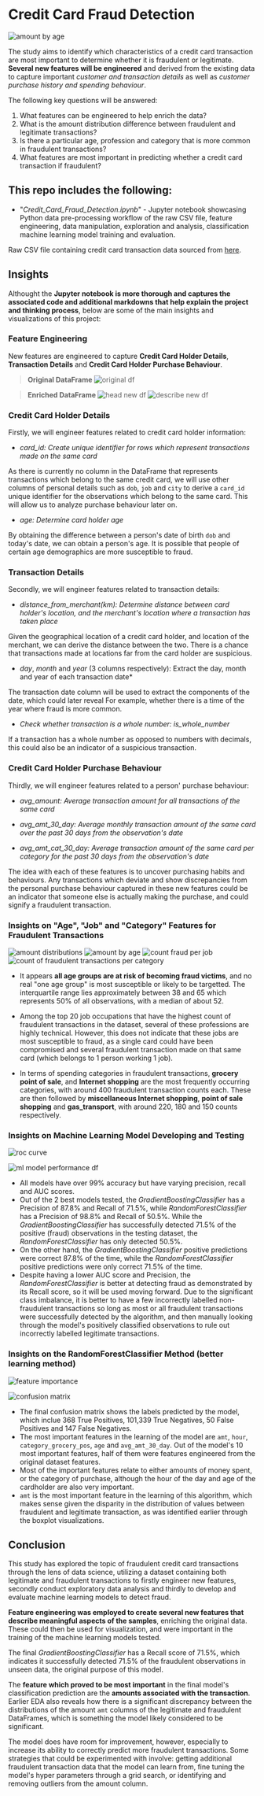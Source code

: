 # Credit Card Fraud Detection

![amount by age](https://user-images.githubusercontent.com/95157802/211978280-1b2916cd-26e1-4ab5-8999-1710fdbed113.PNG)

The study aims to identify which characteristics of a credit card transaction are most important to determine whether it is fraudulent or legitimate. __Several new features will be engineered__ and derived from the existing data to capture important *customer and transaction details* as well as *customer purchase history and spending behaviour*.

The following key questions will be answered:

1. What features can be engineered to help enrich the data?
2. What is the amount distribution difference between fraudulent and legitimate transactions? 
3. Is there a particular age, profession and category that is more common in fraudulent transactions?
4. What features are most important in predicting whether a credit card transaction if fraudulent?

## This repo includes the following:

- "_Credit_Card_Fraud_Detection.ipynb_" - Jupyter notebook showcasing Python data pre-processing workflow of the raw CSV file, feature engineering, data manipulation, exploration and analysis, classification machine learning model training and evaluation.

Raw CSV file containing credit card transaction data sourced from [here](https://www.kaggle.com/datasets/kartik2112/fraud-detection?select=fraudTrain.csv).

## Insights

Althought the __Jupyter notebook is more thorough and captures the associated code and additional markdowns that help explain the project and thinking process__, below are some of the main insights and visualizations of this project:

### __Feature Engineering__

New features are engineered to capture __Credit Card Holder Details__, __Transaction Details__ and __Credit Card Holder Purchase Behaviour__.

> __Original DataFrame__
![original df](https://user-images.githubusercontent.com/95157802/211978392-358034e9-a319-48d5-b571-b68ab045072f.PNG)

> __Enriched DataFrame__
![head new df](https://user-images.githubusercontent.com/95157802/211979075-b2e0c1ce-595e-4705-8eb1-a3b106926fd3.jpg)
![describe new df](https://user-images.githubusercontent.com/95157802/211979103-0ebcea08-4d4d-4729-838a-12233412748e.jpg)


### __Credit Card Holder Details__

Firstly, we will engineer features related to credit card holder information:

- *card_id: Create unique identifier for rows which represent transactions made on the same card*

As there is currently no column in the DataFrame that represents transactions which belong to the same credit card, we will use other columns of personal details such as <code>dob</code>, <code>job</code> and <code>city</code> to derive a <code>card_id</code> unique identifier for the observations which belong to the same card. This will allow us to analyze purchase behaviour later on.<br> 

- *age: Determine card holder age*

By obtaining the difference between a person's date of birth <code>dob</code> and today's date, we can obtain a person's age. It is possible that people of certain age demographics are more susceptible to fraud.

### __Transaction Details__

Secondly, we will engineer features related to transaction details:

- *distance_from_merchant(km): Determine distance between card holder's location, and the merchant's location where a transaction has taken place*

Given the geographical location of a credit card holder, and location of the merchant, we can derive the distance between the two. There is a chance that transactions made at locations far from the card holder are suspicious.

- *day*, *month* and *year* (3 columns respectively): Extract the day, month and year of each transaction date*

The transaction date column will be used to extract the components of the date, which could later reveal For example, whether there is a time of the year where fraud is more common.

- *Check whether transaction is a whole number: *is_whole_number**

If a transaction has a whole number as opposed to numbers with decimals, this could also be an indicator of a suspicious transaction.

### __Credit Card Holder Purchase Behaviour__

Thirdly, we will engineer features related to a person' purchase behaviour:

- *avg_amount: Average transaction amount for all transactions of the same card*

- *avg_amt_30_day: Average monthly transaction amount of the same card over the past 30 days from the observation's date*

- *avg_amt_cat_30_day: Average transaction amount of the same card per category for the past 30 days from the observation's date*

The idea with each of these features is to uncover purchasing habits and behaviours. Any transactions which deviate and show discrepancies from the personal purchase behaviour captured in these new features could be an indicator that someone else is actually making the purchase, and could signify a fraudulent transaction.

### __Insights on "Age", "Job" and "Category" Features for Fraudulent Transactions__

![amount distributions](https://user-images.githubusercontent.com/95157802/211980145-ad520d53-9095-4f8f-80d9-c42364e74bee.PNG)
![amount by age](https://user-images.githubusercontent.com/95157802/211980176-7ceb85ba-9496-4bd1-bbe1-b47c777f000c.PNG)
![count fraud per job](https://user-images.githubusercontent.com/95157802/211982467-9d4462bd-2b54-42f6-bb94-219b93a2a57d.PNG)
![count of fraudulent transactions per category](https://user-images.githubusercontent.com/95157802/211980246-22652792-7e42-4fa9-a435-3a57f2d7a0fe.PNG)

- It appears __all age groups are at risk of becoming fraud victims__, and no real "one age group" is most susceptible or likely to be targetted. The interquartile range lies approximately between 38 and 65 which represents 50% of all observations, with a median of about 52.

- Among the top 20 job occupations that have the highest count of fraudulent transactions in the dataset, several of these professions are highly technical. However, this does not indicate that these jobs are most susceptible to fraud, as a single card could have been compromised and several fraudulent transaction made on that same card (which belongs to 1 person working 1 job).

- In terms of spending categories in fraudulent transactions, __grocery point of sale__, and __Internet shopping__ are the most frequently occurring categories, with around 400 fraudulent transaction counts each. These are then followed by __miscellaneous Internet shopping__, __point of sale shopping__ and __gas_transport__, with around 220, 180 and 150 counts respectively.

### __Insights on Machine Learning Model Developing and Testing__

![roc curve](https://user-images.githubusercontent.com/95157802/211980370-91172f6c-7a1a-4bce-affd-a27bb7037dd4.PNG)

![ml model performance df](https://user-images.githubusercontent.com/95157802/211986598-658e3277-6bd3-481b-90f2-34b99ea33b62.PNG)

- All models have over 99% accuracy but have varying precision, recall and AUC scores.
- Out of the 2 best models tested, the *GradientBoostingClassifier* has a Precision of 87.8% and Recall of 71.5%, while *RandomForestClassifier* has a Precision of 98.8% and Recall of 50.5%. While the *GradientBoostingClassifier* has successfully detected 71.5% of the positive (fraud) observations in the testing dataset, the *RandomForestClassifier* has only detected 50.5%.
- On the other hand, the *GradientBoostingClassifier* positive predictions were correct 87.8% of the time, while the *RandomForestClassifier* positive predictions were only correct 71.5% of the time.
- Despite having a lower AUC score and Precision, the *RandomForestClassifier* is better at detecting fraud as demonstrated by its Recall score, so it will be used moving forward. Due to the significant class imbalance, it is better to have a few incorrectly labelled non-fraudulent transactions so long as most or all fraudulent transactions were successfully detected by the algorithm, and then manually looking through the model's positively classified observations to rule out incorrectly labelled legitimate transactions.

### __Insights on the RandomForestClassifier Method (better learning method)__

![feature importance](https://user-images.githubusercontent.com/95157802/211986672-85fe5438-5954-46c3-b918-e928981f8c30.PNG)

![confusion matrix](https://user-images.githubusercontent.com/95157802/211982288-79f98f4d-e082-4bc4-ba09-5c5b24f3c99c.PNG)

- The final confusion matrix shows the labels predicted by the model, which inclue 368 True Positives, 101,339 True Negatives, 50 False Positives and 147 False Negatives.
- The most important features in the learning of the model are <code>amt</code>, <code>hour</code>, <code>category_grocery_pos</code>, <code>age</code> and <code>avg_amt_30_day</code>. Out of the model's 10 most important features, half of them were features engineered from the original dataset features.
- Most of the important features relate to either amounts of money spent, or the category of purchase, although the hour of the day and age of the cardholder are also very important.
- <code>amt</code> is the most important feature in the learning of this algorithm, which makes sense given the disparity in the distribution of values between fraudulent and legitimate transaction, as was identified earlier through the boxplot visualizations.

## __Conclusion__

This study has explored the topic of fraudulent credit card transactions through the lens of data science, utilizing a dataset containing both legitimate and fraudulent transactions to firstly engineer new features, secondly conduct exploratory data analysis and thirdly to develop and evaluate machine learning models to detect fraud.

__Feature engineering was employed to create several new features that describe meaningful aspects of the samples__, enriching the original data. These could then be used for visualization, and were important in the training of the machine learning models tested.

The final _GradientBoostingClassifier_ has a Recall score of 71.5%, which indicates it successfully detected 71.5% of the fraudulent observations in unseen data, the original purpose of this model.

The __feature which proved to be most important__ in the final model's classification prediction are the __amounts associated with the transaction__. Earlier EDA also reveals how there is a significant discrepancy between the distributions of the amount <code>amt</code> columns of the legitimate and fraudulent DataFrames, which is something the model likely considered to be significant.

The model does have room for improvement, however, especially to increase its ability to correctly predict more fraudulent transactions. Some strategies that could be experimented with involve: getting additional fraudulent transaction data that the model can learn from, fine tuning the model's hyper parameters through a grid search, or identifying and removing outliers from the amount column.
